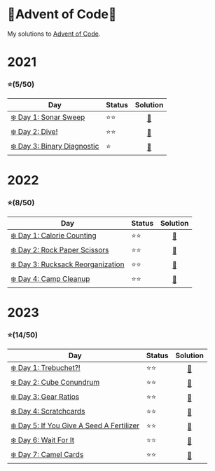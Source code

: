 # 🎄Advent of Code🎄
My solutions to [Advent of Code](https://adventofcode.com).

# 2021
### ⭐(5/50)
| Day                                                                         | Status   | Solution |
| --------------------------------------------------------------------------- | ---------| :--------: |
| [❄️ Day 1: Sonar Sweep](https://adventofcode.com/2021/day/1)                | ⭐⭐    | [🎯](2021/day1) |
| [❄️ Day 2: Dive!](https://adventofcode.com/2021/day/2)                      | ⭐⭐    | [🎯](2021/day2) | 
| [❄️ Day 3: Binary Diagnostic](https://adventofcode.com/2021/day/3)          | ⭐      | [🎯](2021/day3) | 


# 2022 
### ⭐(8/50)
| Day                                                                         | Status   | Solution |
| --------------------------------------------------------------------------- | ---------| :--------: |
| [❄️ Day 1: Calorie Counting](https://adventofcode.com/2022/day/1)           | ⭐⭐    | [🎯](2022/day1) |
| [❄️ Day 2: Rock Paper Scissors](https://adventofcode.com/2022/day/2)        | ⭐⭐    | [🎯](2022/day2) | 
| [❄️ Day 3: Rucksack Reorganization](https://adventofcode.com/2022/day/3)    | ⭐⭐    | [🎯](2022/day3) |
| [❄️ Day 4: Camp Cleanup](https://adventofcode.com/2022/day/4)               | ⭐⭐    | [🎯](2022/day4) |


# 2023 
### ⭐(14/50)
| Day                                                                                | Status   | Solution |
| ---------------------------------------------------------------------------------- | ---------| :--------: |
| [❄️ Day 1: Trebuchet?!](https://adventofcode.com/2023/day/1)                        | ⭐⭐    | [🎯](2023/day1) |
| [❄️ Day 2: Cube Conundrum](https://adventofcode.com/2023/day/2)                     | ⭐⭐    | [🎯](2023/day2) | 
| [❄️ Day 3: Gear Ratios](https://adventofcode.com/2023/day/3)                        | ⭐⭐    | [🎯](2023/day3) | 
| [❄️ Day 4: Scratchcards](https://adventofcode.com/2023/day/4)                       | ⭐⭐    | [🎯](2023/day4) | 
| [❄️ Day 5: If You Give A Seed A Fertilizer](https://adventofcode.com/2023/day/5)    | ⭐⭐    | [🎯](2023/day5) | 
| [❄️ Day 6: Wait For It](https://adventofcode.com/2023/day/6)                        | ⭐⭐    | [🎯](2023/day6) | 
| [❄️ Day 7: Camel Cards](https://adventofcode.com/2023/day/7)                        | ⭐⭐    | [🎯](2023/day7) | 
